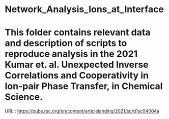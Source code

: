 # Network_Analysis_Ions_at_Interface
# This folder contains relevant data and description of scripts to reproduce analysis in the 2021 Kumar et. al. Unexpected Inverse Correlations and Cooperativity in Ion-pair Phase Transfer, in Chemical Science.
URL : https://pubs.rsc.org/en/content/articlelanding/2021/sc/d1sc04004a
